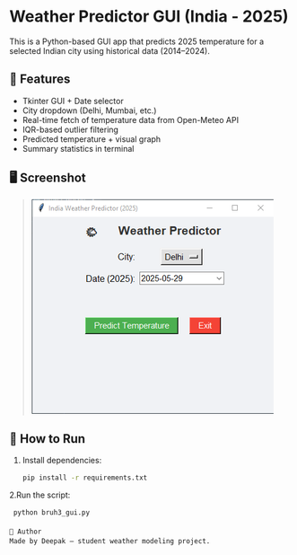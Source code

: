 # Weather Predictor GUI (India - 2025)

This is a Python-based GUI app that predicts 2025 temperature for a selected Indian city using historical data (2014–2024).

## 🌟 Features

- Tkinter GUI + Date selector
- City dropdown (Delhi, Mumbai, etc.)
- Real-time fetch of temperature data from Open-Meteo API
- IQR-based outlier filtering
- Predicted temperature + visual graph
- Summary statistics in terminal

## 🖥️ Screenshot
> ![Screenshot](https://github.com/deepak2noob/Weatherprediction/blob/main/screenshots/Untitled.png)

## 🚀 How to Run

1. Install dependencies:
   ```bash
   pip install -r requirements.txt
2.Run the script:
  ```bash
   python bruh3_gui.py

📝 Author
Made by Deepak — student weather modeling project.



